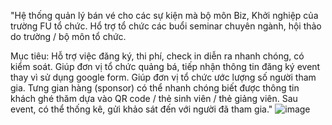 "Hệ thống quản lý bán vé cho các sự kiện mà bộ môn Biz, Khởi nghiệp của trường FU tổ chức.
Hổ trợ tổ chức các buổi seminar chuyên ngành, hội thảo do trường / bộ môn tổ chức.

Mục tiêu:
Hỗ trợ việc đăng ký, thi phí, check in diễn ra nhanh chóng, có kiểm soát.
Giúp đơn vị tổ chức quảng bá, tiếp nhận thông tin đăng ký event thay vì sử dụng google form. 
Giúp đơn vị tổ chức ước lượng số người tham gia. 
Tưng gian hàng (sponsor) có thể nhanh chóng biết được thông tin khách ghé thăm dựa vào QR code / thẻ sinh viên / thẻ giảng viên.
Sau event, có thể thống kê, gửi khảo sát đến với người đã tham gia."
![image](https://github.com/user-attachments/assets/ac41959d-69e3-408f-a908-5c93751a6c88)
